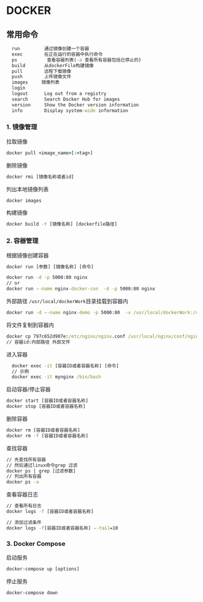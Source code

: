 # DOCKER

## 常用命令 

```cmd
  run         通过镜像创建一个容器
  exec        在正在运行的容器中执行命令
  ps           查看容器列表(-a 查看所有容器包括已停止的)
  build       从dockerFile构建镜像
  pull        远程下载镜像
  push        上传镜像文件
  images     镜像列表
  login       
  logout      Log out from a registry
  search      Search Docker Hub for images
  version     Show the Docker version information
  info        Display system-wide information
```

### 1. 镜像管理

拉取镜像
```cmd
docker pull <image_name>[:<tag>]
```

删除镜像
```cmd
docker rmi [镜像名称或者id]
```

列出本地镜像列表
```cmd
docker images
```

构建镜像
```cmd
docker build -t [镜像名称] [dockerfile路径]
```

### 2. 容器管理

根据镜像创建容器
```cmd
docker run [参数] [镜像名称] [命令]

docker run -d -p 5000:80 nginx
// or
docker run --name nginx-docker-con  -d -p 5000:80 nginx
```

外部路径 `/usr/local/dockerWork`目录挂载到容器内
```cmd
docker run -d --name nginx-demo -p 5000:80  -v /usr/local/dockerWork:/usr/share/nginx/html:ro nginx
```

将文件复制到容器内
```cmd
docker cp 797c652d907e:/etc/nginx/nginx.conf /usr/local/nginx/conf/nginx.conf
// 容器id:内部路径 外部文件
```

进入容器
```cmd
  docker exec -it [容器ID或者容器名称] [命令]
  // 示例
  docker exec -it mynginx /bin/bash
```

启动容器/停止容器
```cmd
docker start [容器ID或者容器名称]
docker stop [容器ID或者容器名称]
```

删除容器
```cmd
docker rm [容器ID或者容器名称]
docker rm -f [容器ID或者容器名称]
```

查找容器
```cmd
// 先查找所有容器
// 然后通过linux命令grep 过滤
docker ps | grep [过滤参数]
// 列出所有容器
docker ps -a
```

查看容器日志
```cmd
// 查看所有日志
docker logs -f [容器ID或者容器名称]

// 添加过滤条件
docker logs -f[容器ID或者容器名称] --tail=10
```

### 3. Docker Compose

启动服务
```cmd
docker-compose up [options]
```

停止服务
```cmd
docker-compose down
```
